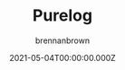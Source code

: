 ---
title: Purelog
github: https://github.com/brennanbrown/purelog
demo: https://purelog.netlify.app
author: brennanbrown
date: 2021-05-04T00:00:00.000Z
ssg:
  - Jekyll
cms:
  - Markdown
category:
  - Blog
description: >-
  A responsive sidebar Jekyll theme using the Pure.css framework, designed for
  writers and bloggers of all kinds.
draft: false
publish_date: '2020-11-08T04:33:19Z'
update_date: '2022-02-04T05:25:56Z'
github_star: 19
github_fork: 31
---